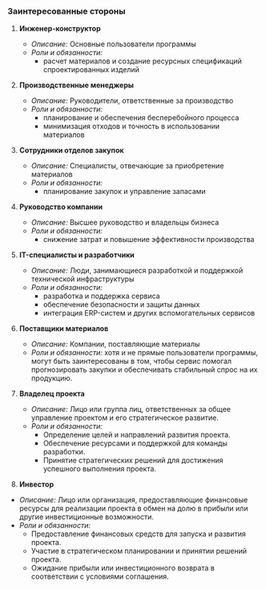 ### Заинтересованные стороны

1. **Инженер-конструктор**
   - *Описание:* Основные пользователи программы
   - *Роли и обязанности:*
     - расчет материалов и создание ресурсных спецификаций спроектированных изделий
     
2. **Производственные менеджеры**
   - *Описание:* Руководители, ответственные за производство
   - *Роли и обязанности:*
     - планирование и обеспечения бесперебойного процесса
     - минимизация отходов и точность в использовании материалов
     
3. **Сотрудники отделов закупок**
   - *Описание:* Специалисты, отвечающие за приобретение материалов 
   - *Роли и обязанности:*
     - планирование закупок и управление запасами
     
4. **Руководство компании**
    - *Описание:* Высшее руководство и владельцы бизнеса 
    - *Роли и обязанности:*
        - снижение затрат и повышение эффективности производства

5. **IT-специалисты и разработчики**
    - *Описание:* Люди, занимающиеся разработкой и поддержкой технической инфраструктуры
    - *Роли и обязанности:*
        - разработка и поддержка сервиса
        - обеспечение безопасности и защиты данных
        - интеграция ERP-систем и других вспомогательных сервисов

6. **Поставщики материалов**
   - *Описание:* Компании, поставляющие материалы
   - *Роли и обязанности:* хотя и не прямые пользователи программы, могут быть заинтересованы в том, 
   чтобы сервис помогал прогнозировать закупки и обеспечивать стабильный спрос на их продукцию.

7. **Владелец проекта**
    - *Описание:* Лицо или группа лиц, ответственных за общее управление проектом и его стратегическое
      развитие.
    - *Роли и обязанности:*
        - Определение целей и направлений развития проекта.
        - Обеспечение ресурсами и поддержкой для команды разработки.
        - Принятие стратегических решений для достижения успешного выполнения проекта.

8. **Инвестор**
  - *Описание:* Лицо или организация, предоставляющие финансовые ресурсы для реализации проекта в обмен
    на долю в прибыли или другие инвестиционные возможности.
  - *Роли и обязанности:*
      - Предоставление финансовых средств для запуска и развития проекта.
      - Участие в стратегическом планировании и принятии решений проекта.
      - Ожидание прибыли или инвестиционного возврата в соответствии с условиями соглашения.
